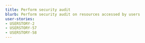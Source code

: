 ```yaml
---
title: Perform security audit
blurb: Perform security audit on resources accessed by users
user-stories:
- USERSTORY-2
- USERSTORY-57
- USERSTORY-58
---
```

